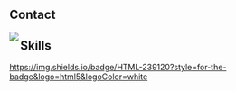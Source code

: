 ## Contact

<img align="left" src="[./image.png](https://img.shields.io/badge/Gmail-D14836?style=for-the-badge&logo=gmail&logoColor=white)">

## Skills
https://img.shields.io/badge/HTML-239120?style=for-the-badge&logo=html5&logoColor=white
